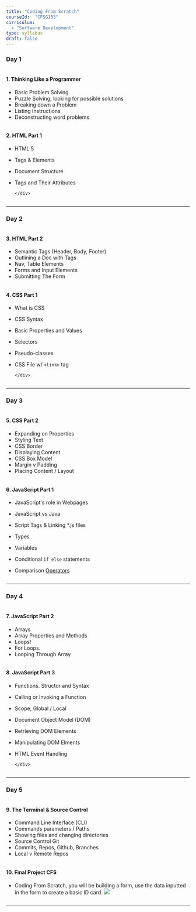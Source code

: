 ```yaml
---
title: "Coding From Scratch" 
courseId:  "CFSG105"
cirriculum:  
  - "Software Development"
type: syllabus
draft: false
---
```


### Day 1

<div class="row">
<div class="column">

#### 1. Thinking Like a Programmer

* Basic Problem Solving
* Puzzle Solving, looking for possible solutions
* Breaking down a Problem
* Listing Instructions
* Deconstructing word problems

</div>
<div class="column">

#### 2. HTML Part 1

* HTML 5
* Tags & Elements
* Document Structure
* Tags and Their Attributes

      </div>

  </div>

---

### Day 2

<div class="row">
<div class="column">

#### 3. HTML Part 2

* Semantic Tags (Header, Body, Footer)
* Outlining a Doc with Tags
* Nav, Table Elements
* Forms and Input Elements
* Submitting The Form

</div>
<div class="column">

#### 4. CSS Part 1

* What is CSS
* CSS Syntax
* Basic Properties and Values
* Selectors
* Pseudo-classes
* CSS File w/ `<link>` tag

      </div>

  </div>

---

### Day 3

<div class="row">
<div class="column">

#### 5. CSS Part 2

* Expanding on Properties
* Styling Text
* CSS Border
* Displaying Content
* CSS Box Model
* Margin v Padding
* Placing Content / Layout

</div>
<div class="column">

#### 6. JavaScript Part 1

* JavaScript's role in Webpages
* JavaScript vs Java
* Script Tags & Linking \*.js files
* Types
* Variables
* Conditional `if else` statements
* Comparison [Operators](https://developer.mozilla.org/en-US/docs/Web/JavaScript/Reference/Operators/Comparison_Operators)

     </div>

  </div>

---

### Day 4

<div class="row">
<div class="column">

#### 7. JavaScript Part 2

* Arrays
* Array Properties and Methods
* Loops!
* For Loops.
* Looping Through Array

</div>
<div class="column">

#### 8. JavaScript Part 3

* Functions. Structor and Syntax
* Calling or Invoking a Function
* Scope, Global / Local
* Document Object Model (DOM)
* Retrieving DOM Elements
* Manipulating DOM Elments
* HTML Event Handling

      </div>

  </div>

---

### Day 5

<div class="row">
<div class="column">

#### 9. The Terminal & Source Control

* Command Line Interface (CLI)
* Commands parameters / Paths
* Showing files and changing directories
* Source Control Git
* Commits, Repos, Github, Branches
* Local v Remote Repos

</div>
<div class="column">

#### 10. Final Project CFS

* Coding From Scratch, you will be building a form, use the data inputted in the form to create a basic ID card.
  ![](https://resourceapi.qa.exeterlms.com/Resources/76ccea28-da1c-49c2-83bd-fb9b5e991738)

  </div>

    </div>

---
